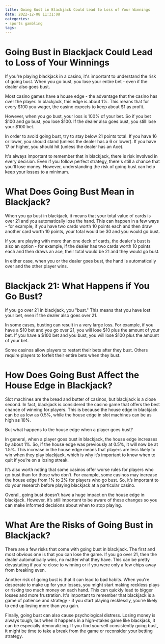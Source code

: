 ```yaml
---
title: Going Bust in Blackjack Could Lead to Loss of Your Winnings
date: 2022-12-08 11:31:08
categories:
- sports gambling
tags:
---
```



#  Going Bust in Blackjack Could Lead to Loss of Your Winnings

If you're playing blackjack in a casino, it's important to understand the risk of going bust. When you go bust, you lose your entire bet - even if the dealer also goes bust.

Most casino games have a house edge - the advantage that the casino has over the player. In blackjack, this edge is about 1%. This means that for every $100 you wager, the casino expects to keep about $1 as profit.

However, when you go bust, your loss is 100% of your bet. So if you bet $100 and go bust, you lose $100. If the dealer also goes bust, you still lose your $100 bet.

In order to avoid going bust, try to stay below 21 points total. If you have 16 or lower, you should stand (unless the dealer has a 6 or lower). If you have 17 or higher, you should hit (unless the dealer has an Ace).

It's always important to remember that in blackjack, there is risk involved in every decision. Even if you follow perfect strategy, there's still a chance that you'll lose money. However, understanding the risk of going bust can help keep your losses to a minimum.

#  What Does Going Bust Mean in Blackjack?

When you go bust in blackjack, it means that your total value of cards is over 21 and you automatically lose the hand. This can happen in a few ways - for example, if you have two cards worth 10 points each and then draw another card worth 10 points, your total would be 30 and you would go bust. 

If you are playing with more than one deck of cards, the dealer's bust is also an option - for example, if the dealer has two cards worth 10 points each and then draws an ace, their total would be 21 and they would go bust. 

In either case, when you or the dealer goes bust, the hand is automatically over and the other player wins.

#  Blackjack 21: What Happens if You Go Bust?

If you go over 21 in blackjack, you "bust." This means that you have lost your bet, even if the dealer also goes over 21.

In some cases, busting can result in a very large loss. For example, if you have a $10 bet and you go over 21, you will lose $10 plus the amount of your bet. If you have a $100 bet and you bust, you will lose $100 plus the amount of your bet.

Some casinos allow players to restart their bets after they bust. Others require players to forfeit their entire bets when they bust.

#  How Does Going Bust Affect the House Edge in Blackjack?

Slot machines are the bread and butter of casinos, but blackjack is a close second. In fact, blackjack is considered the casino game that offers the best chance of winning for players. This is because the house edge in blackjack can be as low as 0.5%, while the house edge in slot machines can be as high as 10%.

But what happens to the house edge when a player goes bust?

In general, when a player goes bust in blackjack, the house edge increases by about 1%. So, if the house edge was previously at 0.5%, it will now be at 1.5%. This increase in the house edge means that players are less likely to win when they play blackjack, which is why it’s important to know when to quit if you’re on a losing streak.

It’s also worth noting that some casinos offer worse rules for players who go bust than for those who don’t. For example, some casinos may increase the house edge from 1% to 2% for players who go bust. So, it’s important to do your research before playing blackjack at a particular casino.

Overall, going bust doesn’t have a huge impact on the house edge in blackjack. However, it’s still important to be aware of these changes so you can make informed decisions about when to stop playing.

#  What Are the Risks of Going Bust in Blackjack?

There are a few risks that come with going bust in blackjack. The first and most obvious one is that you can lose the game. If you go over 21, then the dealer automatically wins, no matter what they have. This can be pretty devastating if you're close to winning or if you were only a few chips away from breaking even.

Another risk of going bust is that it can lead to bad habits. When you're desperate to make up for your losses, you might start making reckless plays or risking too much money on each hand. This can quickly lead to bigger losses and more frustration. It's important to remember that blackjack is a game of patience and strategy - if you start playing recklessly, you're likely to end up losing more than you gain.

Finally, going bust can also cause psychological distress. Losing money is always tough, but when it happens in a high-stakes game like blackjack, it can be especially demoralizing. If you find yourself consistently going bust, it might be time to take a break from the game or reconsider your betting strategy.